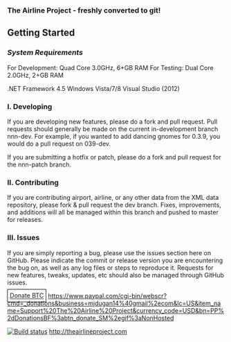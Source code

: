 <h3>The Airline Project - freshly converted to git!</h3>

<h2>Getting Started</h2>

<h3><i>System Requirements</i></h3>
For Development: Quad Core 3.0GHz, 6+GB RAM
For Testing: Dual Core 2.0GHz, 2+GB RAM

.NET Framework 4.5
Windows Vista/7/8
Visual Studio (2012)

<h3>I. Developing</h3>
If you are developing new features, please do a fork and pull request. Pull requests should generally be made on the current in-development branch nnn-dev.
For example, if you wanted to add dancing gnomes for 0.3.9, you would do a pull request on 039-dev.

If you are submitting a hotfix or patch, please do a fork and pull request for the nnn-patch branch. 

<h3>II. Contributing</h3>
If you are contributing airport, airline, or any other data from the XML data repository, please fork & pull request the dev branch. Fixes, improvements, and additions
will all be managed within this branch and pushed to master for releases. 

<h3>III. Issues</h3>
If you are simply reporting a bug, please use the issues section here on GitHub. Please indicate the commit or release version you are encountering the bug on, as well as any log files or steps to reproduce it. 
Requests for new features, tweaks, updates, etc should also be managed through GitHub issues.


<a style="padding: 1%; border: 1px solid black;" data-code="b9ed2b8c01844b9a2106ffc66df3a81d" data-button-style="custom_large" href="https://coinbase.com/checkouts/b9ed2b8c01844b9a2106ffc66df3a81d">Donate BTC</a><script src="https://coinbase.com/assets/button.js" type="text/javascript"></script>
https://www.paypal.com/cgi-bin/webscr?cmd=_donations&business=mjdugan14%40gmail%2ecom&lc=US&item_name=Support%20The%20Airline%20Project&currency_code=USD&bn=PP%2dDonationsBF%3abtn_donate_SM%2egif%3aNonHosted


[![Build status](https://ci.appveyor.com/api/projects/status?id=s5f7vds1owe9g4rv)](https://ci.appveyor.com/project/theairlineproject-desktop)
http://theairlineproject.com
